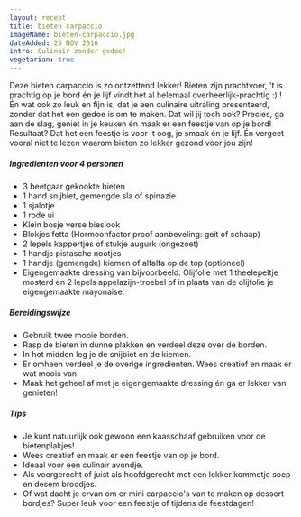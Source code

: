 ```yaml
---
layout: recept
title: bieten carpaccio
imageName: bieten-carpaccio.jpg
dateAdded: 25 NOV 2016
intro: Culinair zonder gedoe!
vegetarian: true
---
```


Deze bieten carpaccio is zo ontzettend lekker! Bieten zijn prachtvoer, 't is prachtig op je bord én je lijf vindt het al helemaal overheerlijk-prachtig :) ! Én wat ook zo leuk en fijn is, dat je een culinaire uitraling presenteerd, zonder dat het een gedoe is om te maken. Dat wil jij toch ook? Precies, ga aan de slag, geniet in je keuken én maak er een feestje van op je bord! Resultaat? Dat het een feestje is voor 't oog, je smaak én je lijf. Én vergeet vooral niet te lezen waarom bieten zo lekker gezond voor jou zijn!

##### Ingredienten voor <span class="personen">4</span> personen
* <span class="volume">3</span> beetgaar gekookte bieten
* <span class="volume">1</span> hand snijbiet, gemengde sla of spinazie
* <span class="volume">1</span> sjalotje
* <span class="volume">1</span> rode ui
*  Klein bosje verse bieslook
*  Blokjes fetta (Hormoonfactor proof aanbeveling: geit of schaap)
* <span class="volume">2</span> lepels kappertjes of stukje augurk (ongezoet)
* <span class="volume">1</span> handje pistasche nootjes
* <span class="volume">1</span> handje (gemengde) kiemen of alfalfa op de top (optioneel)
* Eigengemaakte dressing van bijvoorbeeld: Olijfolie met <span class="volume">1</span> theelepeltje mosterd en <span class="volume">2</span> lepels appelazijn-troebel of in plaats van de olijfolie je eigengemaakte mayonaise.

##### Bereidingswijze
* Gebruik twee mooie borden.
* Rasp de bieten in dunne plakken en verdeel deze over de borden.
* In het midden leg je de snijbiet en de kiemen.
* Er omheen verdeel je de overige ingredienten. Wees creatief en maak er wat moois van.
* Maak het geheel af met je eigengemaakte dressing én ga er lekker van genieten!

##### Tips
* Je kunt natuurlijk ook gewoon een kaasschaaf gebruiken voor de bietenplakjes!
* Wees creatief en maak er een feestje van op je bord.
* Ideaal voor een culinair avondje.
* Als voorgerecht of juist als hoofdgerecht met een lekker kommetje soep en desem broodjes.
* Of wat dacht je ervan om er mini carpaccio's van te maken op dessert bordjes? Super leuk voor een feestje of tijdens de feestdagen!   
